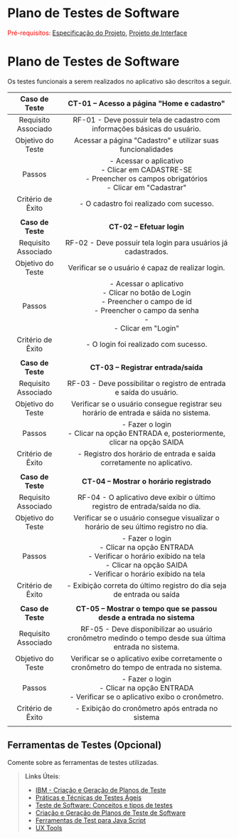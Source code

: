 # Plano de Testes de Software

<span style="color:red">Pré-requisitos: <a href="2-Especificação do Projeto.md"> Especificação do Projeto</a></span>, <a href="3-Projeto de Interface.md"> Projeto de Interface</a>

# Plano de Testes de Software
Os testes funcionais a serem realizados no aplicativo são descritos a seguir.
 
| **Caso de Teste** 	| **CT-01 – Acesso a página "Home e cadastro"** 	|
|:---:	|:---:	|
|	Requisito Associado 	| RF-01 - Deve possuir tela de cadastro com informações básicas do usuário. |
| Objetivo do Teste 	| Acessar a página "Cadastro" e utilizar suas funcionalidades |
| Passos 	| - Acessar o aplicativo <br> - Clicar em CADASTRE-SE <br> - Preencher os campos obrigatórios <br> - Clicar em "Cadastrar" |
|Critério de Êxito | - O cadastro foi realizado com sucesso. |
|  	|  	|
| **Caso de Teste** 	| **CT-02 – Efetuar login**	|
|Requisito Associado | RF-02 - Deve possuir tela login para usuários já cadastrados. |
| Objetivo do Teste 	| Verificar se o usuário é capaz de realizar login. |
| Passos 	| - Acessar o aplicativo <br> - Clicar no botão de Login <br> - Preencher o campo de id <br> - Preencher o campo da senha <br> - <br> - Clicar em "Login" |
|Critério de Êxito | - O login foi realizado com sucesso. |
|  	|  	|
| **Caso de Teste** 	| **CT-03 – Registrar entrada/saída**	|
|Requisito Associado | RF-03	- Deve possibilitar o registro de entrada e saída do usuário. |
| Objetivo do Teste 	| Verificar se o usuário consegue registrar seu horário de entrada e sáida no sistema. |
| Passos 	| - Fazer o login <br> - Clicar na opção ENTRADA e, posteriormente, clicar na opção SAIDA |
|Critério de Êxito | - Registro dos horário de entrada e saída corretamente no aplicativo. |
|  	|  	|
| **Caso de Teste** 	| **CT-04 – Mostrar o horário registrado**	|
|Requisito Associado | RF-04	- O aplicativo deve exibir o último registro de entrada/saída no dia. |
| Objetivo do Teste 	| Verificar se o usuário consegue visualizar o horário de seu último registro no dia. |
| Passos 	| - Fazer o login <br> - Clicar na opção ENTRADA <br> - Verificar o horário exibido na tela <br> - Clicar na opção SAIDA <br> - Verificar o horário exibido na tela |
|Critério de Êxito | - Exibição correta do último registro do dia seja de entrada ou saída |
|  	|  	|
| **Caso de Teste** 	| **CT-05 – Mostrar o tempo que se passou desde a entrada no sistema**	|
|Requisito Associado | RF-05	- Deve disponibilizar ao usuário cronômetro medindo o tempo desde sua última entrada no sistema. |
| Objetivo do Teste 	| Verificar se o aplicativo exibe corretamente o cronômetro do tempo de entrada no sistema. |
| Passos 	| - Fazer o login <br> - Clicar na opção ENTRADA <br> - Verificar se o aplicativo exibo o cronômetro. |
|Critério de Êxito | - Exibição do cronômetro após entrada no sistema |
|  	|  	|
 
## Ferramentas de Testes (Opcional)

Comente sobre as ferramentas de testes utilizadas.
 
> **Links Úteis**:
> - [IBM - Criação e Geração de Planos de Teste](https://www.ibm.com/developerworks/br/local/rational/criacao_geracao_planos_testes_software/index.html)
> - [Práticas e Técnicas de Testes Ágeis](http://assiste.serpro.gov.br/serproagil/Apresenta/slides.pdf)
> -  [Teste de Software: Conceitos e tipos de testes](https://blog.onedaytesting.com.br/teste-de-software/)
> - [Criação e Geração de Planos de Teste de Software](https://www.ibm.com/developerworks/br/local/rational/criacao_geracao_planos_testes_software/index.html)
> - [Ferramentas de Test para Java Script](https://geekflare.com/javascript-unit-testing/)
> - [UX Tools](https://uxdesign.cc/ux-user-research-and-user-testing-tools-2d339d379dc7)
